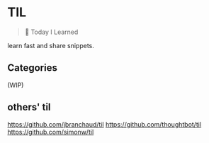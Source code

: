 # TIL

> 📝 Today I Learned

learn fast and share snippets.

## Categories

(WIP)

## others' til

<https://github.com/jbranchaud/til>
<https://github.com/thoughtbot/til>
<https://github.com/simonw/til>
